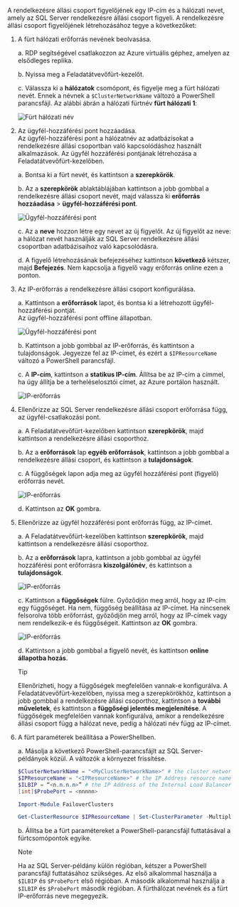 A rendelkezésre állási csoport figyelőjének egy IP-cím és a hálózati nevet, amely az SQL Server rendelkezésre állási csoport figyeli. A rendelkezésre állási csoport figyelőjének létrehozásához tegye a következőket:

1. <a name="getnet"></a>A fürt hálózati erőforrás nevének beolvasása.

    a. RDP segítségével csatlakozzon az Azure virtuális géphez, amelyen az elsődleges replika. 

    b. Nyissa meg a Feladatátvevőfürt-kezelőt.

    c. Válassza ki a **hálózatok** csomópont, és figyelje meg a fürt hálózati nevét. Ennek a névnek a `$ClusterNetworkName` változó a PowerShell parancsfájl. Az alábbi ábrán a hálózati fürtnév **fürt hálózati 1**:

   ![Fürt hálózati név](./media/virtual-machines-ag-listener-configure/90-clusternetworkname.png)

2. <a name="addcap"></a>Az ügyfél-hozzáférési pont hozzáadása.  
    Az ügyfél-hozzáférési pont a hálózatnév az adatbázisokat a rendelkezésre állási csoportban való kapcsolódáshoz használt alkalmazások. Az ügyfél hozzáférési pontjának létrehozása a Feladatátvevőfürt-kezelőben.

    a. Bontsa ki a fürt nevét, és kattintson a **szerepkörök**.

    b. Az a **szerepkörök** ablaktáblájában kattintson a jobb gombbal a rendelkezésre állási csoport nevét, majd válassza ki **erőforrás hozzáadása** > **ügyfél-hozzáférési pont**.

   ![Ügyfél-hozzáférési pont](./media/virtual-machines-ag-listener-configure/92-addclientaccesspoint.png)

    c. Az a **neve** hozzon létre egy nevet az új figyelőt. 
   Az új figyelőt az neve: a hálózat nevét használják az SQL Server rendelkezésre állási csoportban adatbázisaihoz való kapcsolódásra.
   
    d. A figyelő létrehozásának befejezéséhez kattintson **következő** kétszer, majd **Befejezés**. Nem kapcsolja a figyelő vagy erőforrás online ezen a ponton.

3. <a name="congroup"></a>Az IP-erőforrás a rendelkezésre állási csoport konfigurálása.

    a. Kattintson a **erőforrások** lapot, és bontsa ki a létrehozott ügyfél-hozzáférési pontját.  
    Az ügyfél-hozzáférési pont offline állapotban.

   ![Ügyfél-hozzáférési pont](./media/virtual-machines-ag-listener-configure/94-newclientaccesspoint.png) 

    b. Kattintson a jobb gombbal az IP-erőforrás, és kattintson a tulajdonságok. Jegyezze fel az IP-címet, és ezért a `$IPResourceName` változó a PowerShell parancsfájl.

    c. A **IP-cím**, kattintson a **statikus IP-cím**. Állítsa be az IP-cím a címmel, ha úgy állítja be a terheléselosztói címet, az Azure portálon használt.

   ![IP-erőforrás](./media/virtual-machines-ag-listener-configure/96-ipresource.png) 

    <!-----------------------I don't see this option on server 2016
    1. Disable NetBIOS for this address and click **OK**. Repeat this step for each IP resource if your solution spans multiple Azure VNets. 
    ------------------------->

4. <a name = "dependencyGroup"></a>Ellenőrizze az SQL Server rendelkezésre állási csoport erőforrása függ, az ügyfél-csatlakozási pont.

    a. A Feladatátvevőfürt-kezelőben kattintson **szerepkörök**, majd kattintson a rendelkezésre állási csoporthoz.

    b. Az a **erőforrások** lap **egyéb erőforrások**, kattintson a jobb gombbal a rendelkezésre állási csoport, és kattintson a **tulajdonságok**. 

    c. A függőségek lapon adja meg az ügyfél hozzáférési pont (figyelő) erőforrás nevét.

   ![IP-erőforrás](./media/virtual-machines-ag-listener-configure/97-propertiesdependencies.png) 

    d. Kattintson az **OK** gombra.

5. <a name="listname"></a>Ellenőrizze az ügyfél hozzáférési pont erőforrás függ, az IP-címet.

    a. A Feladatátvevőfürt-kezelőben kattintson **szerepkörök**, majd kattintson a rendelkezésre állási csoporthoz. 

    b. Az a **erőforrások** lapra, kattintson a jobb gombbal az ügyfél hozzáférési pont erőforrásra **kiszolgálónév**, és kattintson a **tulajdonságok**. 

   ![IP-erőforrás](./media/virtual-machines-ag-listener-configure/98-dependencies.png) 

    c. Kattintson a **függőségek** fülre. Győződjön meg arról, hogy az IP-cím egy függőséget. Ha nem, függőség beállítása az IP-címet. Ha nincsenek felsorolva több erőforrást, győződjön meg arról, hogy az IP-címek vagy nem rendelkezik-e és függőségeit. Kattintson az **OK** gombra. 

   ![IP-erőforrás](./media/virtual-machines-ag-listener-configure/98-propertiesdependencies.png) 

    d. Kattintson a jobb gombbal a figyelő nevét, és kattintson **online állapotba hozás**. 

    >[!TIP]
    >Ellenőrizheti, hogy a függőségek megfelelően vannak-e konfigurálva. A Feladatátvevőfürt-kezelőben, nyissa meg a szerepkörökhöz, kattintson a jobb gombbal a rendelkezésre állási csoporthoz, kattintson a **további műveletek**, és kattintson a **függőségi jelentés megjelenítése**. A függőségek megfelelően vannak konfigurálva, amikor a rendelkezésre állási csoport függ a hálózat neve, pedig a hálózati név függ az IP-címet. 


6. <a name="setparam"></a>A fürt paraméterek beállítása a PowerShellben.
    
    a. Másolja a következő PowerShell-parancsfájlt az SQL Server-példányok közül. A változók a környezet frissítése.     
    
    ```PowerShell
    $ClusterNetworkName = "<MyClusterNetworkName>" # the cluster network name (Use Get-ClusterNetwork on Windows Server 2012 of higher to find the name)
    $IPResourceName = "<IPResourceName>" # the IP Address resource name
    $ILBIP = “<n.n.n.n>” # the IP Address of the Internal Load Balancer (ILB). This is the static IP address for the load balancer you configured in the Azure portal.
    [int]$ProbePort = <nnnnn>
    
    Import-Module FailoverClusters
    
    Get-ClusterResource $IPResourceName | Set-ClusterParameter -Multiple @{"Address"="$ILBIP";"ProbePort"=$ProbePort;"SubnetMask"="255.255.255.255";"Network"="$ClusterNetworkName";"EnableDhcp"=0}
    ```

    b. Állítsa be a fürt paramétereket a PowerShell-parancsfájl futtatásával a fürtcsomópontok egyike.  

    > [!NOTE]
    > Ha az SQL Server-példány külön régióban, kétszer a PowerShell parancsfájl futtatásához szükséges. Az első alkalommal használja a `$ILBIP` és `$ProbePort` első régióban. A második alkalommal használja a `$ILBIP` és `$ProbePort` második régióban. A fürthálózat nevének és a fürt IP-erőforrás neve megegyezik. 
